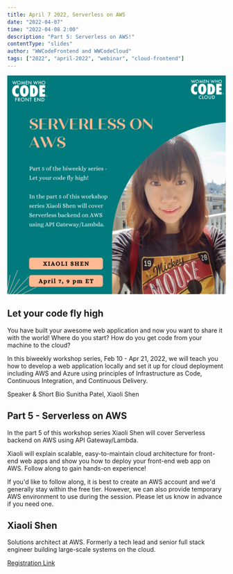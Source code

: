 ```yaml
---
title: April 7 2022, Serverless on AWS
date: "2022-04-07"
time: "2022-04-08 2:00"
description: "Part 5: Serverless on AWS!"
contentType: "slides"
author: "WWCodeFrontend and WWCodeCloud"
tags: ["2022", "april-2022", "webinar", "cloud-frontend"]
---
```


![Serverless on AWS](./part5.png)

## Let your code fly high

You have built your awesome web application and now you want to share it with the world! Where do you start? How do you get code from your machine to the cloud?

In this biweekly workshop series, Feb 10 - Apr 21, 2022, we will teach you how to develop a web application locally and set it up for cloud deployment including AWS and Azure using principles of Infrastructure as Code, Continuous Integration, and Continuous Delivery.

Speaker & Short Bio
Sunitha Patel, Xiaoli Shen

## Part 5 - Serverless on AWS

In the part 5 of this workshop series Xiaoli Shen will cover Serverless backend on AWS using API Gateway/Lambda.

Xiaoli will explain scalable, easy-to-maintain cloud architecture for front-end web apps and show you how to deploy your front-end web app on AWS. Follow along to gain hands-on experience!

If you'd like to follow along, it is best to create an AWS account and we'd generally stay within the free tier. However, we can also provide temporary AWS environment to use during the session. Please let us know in advance if you need one.

## Xiaoli Shen

Solutions architect at AWS. Formerly a tech lead and senior full stack engineer building large-scale systems on the cloud.

[Registration Link](https://us02web.zoom.us/meeting/register/tZIqfuyprjgtG9VyTTFZbcyPYvS01EXSsLm3)